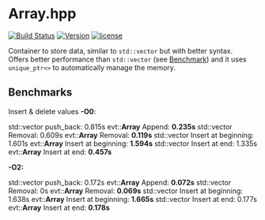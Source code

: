 # Array.hpp

[![Build Status](https://travis-ci.org/illescasDaniel/Array.hpp.svg?branch=master)](https://travis-ci.org/illescasDaniel/Array.hpp)
[![Version](https://img.shields.io/badge/version-v1.7.2--beta-green.svg)](https://github.com/illescasDaniel/Array.hpp/releases)
[![license](https://img.shields.io/github/license/mashape/apistatus.svg?maxAge=2592000)](https://github.com/illescasDaniel/Array.hpp/blob/master/LICENCE) 

Container to store data, similar to `std::vector` but with better syntax.  
Offers better performance than `std::vector` (see [Benchmark](#Benchmark)) and it uses `unique_ptr<>` to automatically manage the memory.

## Benchmarks

Insert & delete values **-O0**:

std::vector push_back: 0.815s
evt::**Array** Append: **0.235s**
std::vector Removal: 0.609s
evt::**Array** Removal: **0.119s**
std::vector Insert at beginning: 1.601s
evt::**Array** Insert at beginning: **1.594s**
std::vector Insert at end: 1.335s
evt::**Array** Insert at end: **0.457s**
  
  
**-O2:**  
  
std::vector push_back: 0.172s
evt::**Array** Append: **0.072s**
std::vector Removal: 0s
evt::**Array** Removal: **0.069s**
std::vector Insert at beginning: 1.638s
evt::**Array** Insert at beginning: **1.665s**
std::vector Insert at end: 0.177s
evt::**Array** Insert at end: **0.178s**
